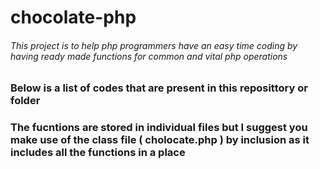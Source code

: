 # chocolate-php

###### This project is to help php programmers have an easy time coding by having ready made functions for common and vital php operations

### Below is a list of codes that are present in this reposittory or folder

### The fucntions are stored in individual files but I suggest you make use of the class file ( **cholocate.php** ) by inclusion  as it includes all the functions in a place

